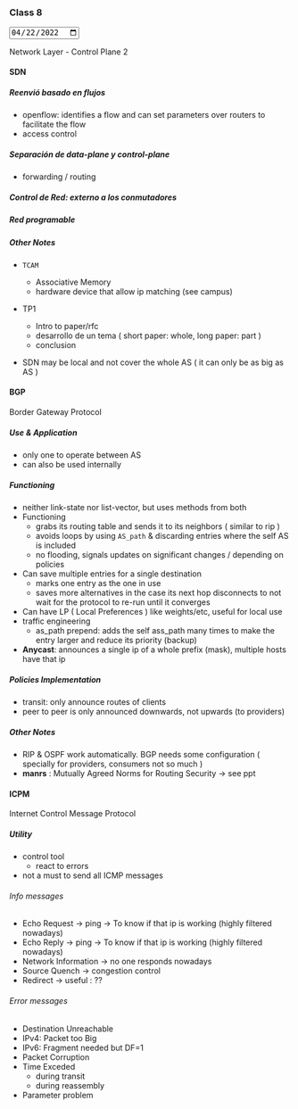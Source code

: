 ### Class 8

<input type="date" value="2022-04-22" />

Network Layer - Control Plane 2

#### SDN

##### Reenvió basado en flujos

- openflow: identifies a flow and can set parameters over routers to facilitate the flow
- access control

##### Separación de data-plane y control-plane

- forwarding / routing

##### Control de Red: externo a los conmutadores

##### Red programable

##### Other Notes

- `TCAM`

  - Associative Memory
  - hardware device that allow ip matching (see campus)

- TP1

  - Intro to paper/rfc
  - desarrollo de un tema ( short paper: whole, long paper: part )
  - conclusion

- SDN may be local and not cover the whole AS ( it can only be as big as AS )

#### BGP

Border Gateway Protocol

##### Use & Application

- only one to operate between AS
- can also be used internally

##### Functioning

- neither link-state nor list-vector, but uses methods from both
- Functioning
  - grabs its routing table and sends it to its neighbors ( similar to rip )
  - avoids loops by using `AS_path` & discarding entries where the self AS is included
  - no flooding, signals updates on significant changes / depending on policies
- Can save multiple entries for a single destination
  - marks one entry as the one in use
  - saves more alternatives in the case its next hop disconnects to not wait for the protocol to re-run until it converges
- Can have LP ( Local Preferences ) like weights/etc, useful for local use
- traffic engineering
  - as_path prepend: adds the self ass_path many times to make the entry larger and reduce its priority (backup)
- **Anycast**: announces a single ip of a whole prefix (mask), multiple hosts have that ip

##### Policies Implementation

- transit: only announce routes of clients
- peer to peer is only announced downwards, not upwards (to providers)

##### Other Notes

- RIP & OSPF work automatically. BGP needs some configuration ( specially for providers, consumers not so much )
- **manrs** : Mutually Agreed Norms for Routing Security -> see ppt

#### ICPM

Internet Control Message Protocol

##### Utility

- control tool
  - react to errors
- not a must to send all ICMP messages

###### Info messages

- Echo Request -> ping -> To know if that ip is working (highly filtered nowadays)
- Echo Reply -> ping -> To know if that ip is working (highly filtered nowadays)
- Network Information -> no one responds nowadays
- Source Quench -> congestion control
- Redirect -> useful : ??

###### Error messages

- Destination Unreachable
- IPv4: Packet too Big
- IPv6: Fragment needed but DF=1
- Packet Corruption
- Time Exceded
  - during transit
  - during reassembly
- Parameter problem
